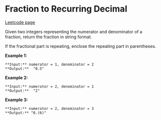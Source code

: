 # Fraction to Recurring Decimal
[Leetcode page](https://leetcode.com/problems/fraction-to-recurring-decimal/description)

Given two integers representing the numerator and denominator of a fraction,
return the fraction in string format.

If the fractional part is repeating, enclose the repeating part in
parentheses.

**Example 1:**

    
    
    **Input:** numerator = 1, denominator = 2
    **Output:**  "0.5"
    

**Example 2:**

    
    
    **Input:** numerator = 2, denominator = 1
    **Output:**  "2"

**Example 3:**

    
    
    **Input:** numerator = 2, denominator = 3
    **Output:** "0.(6)"
    

